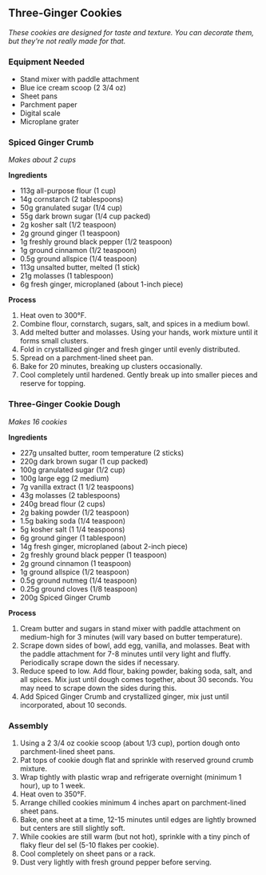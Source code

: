 ## Three-Ginger Cookies

_These cookies are designed for taste and texture. You can decorate them, but they're not really made for that._

### Equipment Needed
- Stand mixer with paddle attachment
- Blue ice cream scoop (2 3/4 oz)
- Sheet pans
- Parchment paper
- Digital scale
- Microplane grater

### Spiced Ginger Crumb
_Makes about 2 cups_

**Ingredients**
- 113g all-purpose flour (1 cup)
- 14g cornstarch (2 tablespoons)
- 50g granulated sugar (1/4 cup)
- 55g dark brown sugar (1/4 cup packed)
- 2g kosher salt (1/2 teaspoon)
- 2g ground ginger (1 teaspoon)
- 1g freshly ground black pepper (1/2 teaspoon)
- 1g ground cinnamon (1/2 teaspoon)
- 0.5g ground allspice (1/4 teaspoon)
- 113g unsalted butter, melted (1 stick)
- 21g molasses (1 tablespoon)
- 6g fresh ginger, microplaned (about 1-inch piece)

**Process**
1. Heat oven to 300°F.
2. Combine flour, cornstarch, sugars, salt, and spices in a medium bowl.
3. Add melted butter and molasses. Using your hands, work mixture until it forms small clusters.
4. Fold in crystallized ginger and fresh ginger until evenly distributed.
5. Spread on a parchment-lined sheet pan.
6. Bake for 20 minutes, breaking up clusters occasionally.
7. Cool completely until hardened. Gently break up into smaller pieces and reserve for topping.

### Three-Ginger Cookie Dough
_Makes 16 cookies_

**Ingredients**
- 227g unsalted butter, room temperature (2 sticks)
- 220g dark brown sugar (1 cup packed)
- 100g granulated sugar (1/2 cup)
- 100g large egg (2 medium)
- 7g vanilla extract (1 1/2 teaspoons)
- 43g molasses (2 tablespoons)
- 240g bread flour (2 cups)
- 2g baking powder (1/2 teaspoon)
- 1.5g baking soda (1/4 teaspoon)
- 5g kosher salt (1 1/4 teaspoons)
- 6g ground ginger (1 tablespoon)
- 14g fresh ginger, microplaned (about 2-inch piece)
- 2g freshly ground black pepper (1 teaspoon)
- 2g ground cinnamon (1 teaspoon)
- 1g ground allspice (1/2 teaspoon)
- 0.5g ground nutmeg (1/4 teaspoon)
- 0.25g ground cloves (1/8 teaspoon)
- 200g Spiced Ginger Crumb

**Process**
1. Cream butter and sugars in stand mixer with paddle attachment on medium-high for 3 minutes (will vary based on butter temperature).
2. Scrape down sides of bowl, add egg, vanilla, and molasses. Beat with the paddle attachment for 7-8 minutes until very light and fluffy. Periodically scrape down the sides if necessary.
3. Reduce speed to low. Add flour, baking powder, baking soda, salt, and all spices. Mix just until dough comes together, about 30 seconds. You may need to scrape down the sides during this.
4. Add Spiced Ginger Crumb and crystallized ginger, mix just until incorporated, about 10 seconds.

### Assembly
1. Using a 2 3/4 oz cookie scoop (about 1/3 cup), portion dough onto parchment-lined sheet pans.
2. Pat tops of cookie dough flat and sprinkle with reserved ground crumb mixture.
3. Wrap tightly with plastic wrap and refrigerate overnight (minimum 1 hour), up to 1 week.
4. Heat oven to 350°F.
5. Arrange chilled cookies minimum 4 inches apart on parchment-lined sheet pans.
6. Bake, one sheet at a time, 12-15 minutes until edges are lightly browned but centers are still slightly soft.
7. While cookies are still warm (but not hot), sprinkle with a tiny pinch of flaky fleur del sel (5-10 flakes per cookie).
8. Cool completely on sheet pans or a rack.
9. Dust very lightly with fresh ground pepper before serving.
